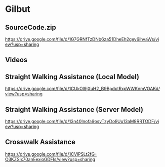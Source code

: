 # Gilbut

## SourceCode.zip
https://drive.google.com/file/d/1G7GRNfTzDNb6za51DheEh2gev6ihvaWs/view?usp=sharing

## Videos
## Straight Walking Assistance (Local Model)
https://drive.google.com/file/d/1CUkOl9jXuH2_B9BpdotRxpWWKnmVOAKd/view?usp=sharing

## Straight Walking Assistance (Server Model)
https://drive.google.com/file/d/13n40Inofa9osvTzyDo9Uu13aM8RRTODF/view?usp=sharing

## Crosswalk Assistance
https://drive.google.com/file/d/1CVlPSLt2fG-O3KZSlx70anEexioGDFIs/view?usp=sharing

